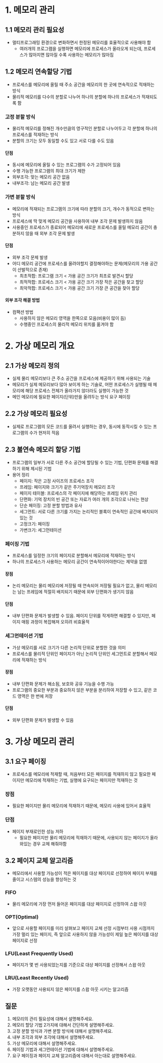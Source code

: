 # 1. 메모리 관리
  ## 1.1 메모리 관리 필요성
  - 멀티프로그래밍 환경으로 변화하면서 한정된 메모리를 효율적으로 사용해야 함
    - 여러개의 프로그램을 실행하면 메모리에 프로세스가 올라오게 되는데, 프로세스가 많아지면 많아질 수록 사용하는 메모리가 많아짐
  ## 1.2 메모리 연속할당 기법
  - 프로세스를 메모리에 올릴 때 주소 공간을 메모리의 한 곳에 연속적으로 적재하는 방식
  - 물리적 메모리를 다수의 분할로 나누어 하나의 분할에 하나의 프로세스가 적재되도록 함
  ### 고정 분할 방식
  - 물리적 메모리를 정해진 개수만큼의 영구적인 분할로 나누어두고 각 분할에 하나의 프로세스를 적재하는 방식
  - 분할의 크기는 모두 동일할 수도 있고 서로 다를 수도 있음
  #### 단점
  - 동시에 메모리에 올릴 수 있는 프로그램의 수가 고정되어 있음
  - 수행 가능한 프로그램의 최대 크기가 제한
  - 외부조각: 맞는 메모리 공간 없음
  - 내부조각: 남는 메모리 공간 발생

  ### 가변 분할 방식
  - 메모리에 적재되는 프로그램의 크기에 따라 분할의 크기, 개수가 동적으로 변하는 방식
  - 프로세스에 딱 맞게 메모리 공간을 사용하여 내부 조각 문제 발생하지 않음
  - 사용중인 프로세스가 종료되어 메모리에 새로운 프로세스를 올릴 메모리 공간이 충분하지 않을 때 외부 조각 문제 발생

  #### 단점
  - 외부 조각 문제 발생
  - 어디 메모리 공간에 프로세스를 올려야할지 결정해야하는 문제(메모리의 가용 공간이 산발적으로 존재)
    - 최초적합: 프로그램 크기 < 가용 공간 크기가 최초로 발견시 할당
    - 최적적합: 프로세스 크기 < 가용 공간 크기 가장 작은 공간을 찾고 할당
    - 최악적합: 프로세스 크기 < 가용 공간 크기 가장 큰 공간을 찾아 할당
  
  #### 외부 조각 해결 방법
  - 컴팩션 방법
    - 사용하지 않은 메모리 영역을 한쪽으로 모음(비용이 많이 듬)
    - 수행중인 프로세스의 물리적 메모리 위치를 옮겨야 함

# 2. 가상 메모리 개요
  ## 2.1 가상 메모리 정의
  - 실제 물리 메모리보다 큰 주소 공간을 프로세스에 제공하기 위해 사용되는 기술
  - 메모리가 실제 메모리보다 많아 보이게 하는 기술로, 어떤 프로세스가 실행될 때 메모리에 해당 프로세스 전체가 올라가지 않더라도 실행이 가능한 것
  - 메인 메모리에 필요한 페이지(단위)만을 올려두는 방식 요구 페이징

  ## 2.2 가상 메모리 필요성
  - 실제로 프로그램의 모든 코드를 올려서 실행하는 경우, 동시에 동작시킬 수 있는 프로그램의 수가 현저히 적음
  
  ## 2.3 불연속 메모리 할당 기법
  - 프로그램의 일부가 서로 다른 주소 공간에 할당될 수 있는 기법, 단편화 문제를 해결하기 위해 제시된 기법
  - 용어 정리
    - 페이지: 작은 고정 사이즈의 프로세스 조각
    - 프레임: 페이지와 크기가 같은 주기억장치 메모리 조각
    - 페이지 테이블: 프로세스의 각 페이지에 해당하는 프레임 위치 관리
    - 단편화: 기억 장치의 빈 공간 또는 자료가 여러 개의 조각으로 나뉘는 현상
    - 단순 페이징: 고정 분할 방법과 유사
    - 세그먼트: 서로 다른 크기를 가지는 논리적인 블록이 연속적인 공간에 배치되어 있는 것
    - 고정크기: 페이징
    - 가변크기: 세그먼테이션

  ### 페이징 기법
  - 프로세스를 일정한 크기의 페이지로 분할해서 메모리에 적재하는 방식
  - 하나의 프로세스가 사용하는 메모리 공간이 연속적이어야한다는 제약을 없앰
   
  #### 장점
  - 논리 메모리는 물리 메모리에 저장될 때 연속되어 저장될 필요가 없고, 물리 메모리는 남는 프레임에 적절히 배치되기 때문에 외부 단편화가 생기지 않음

  #### 단점
  - 내부 단편화 문제가 발생할 수 있음. 페이지 단위를 작게하면 해결할 수 있지만, 페이지 매핑 과정이 복잡해져 오히려 비효율적

  ### 세그먼테이션 기법
  - 가상 메모리를 서로 크기가 다른 논리적 단위로 분할한 것을 의미
  - 프로세스를 물리적 단위인 페이지가 아닌 논리적 단위인 세그먼트로 분할해서 메모리에 적재하는 방식

  #### 장점
  - 내부 단편화 문제가 해소됨, 보호와 공유 기능을 수행 가능
  - 프로그램의 중요한 부분과 중요하지 않은 부분을 분리하여 저장할 수 있고, 같은 코드 영역은 한 번에 저장
  #### 단점
  - 외부 단편화 문제가 발생할 수 있음

# 3. 가상 메모리 관리
  ## 3.1 요구 페이징
  - 프로세스를 메모리에 적재할 때, 처음부터 모든 페이지를 적재하지 않고 필요한 페이지만 메모리에 적재하는 기법, 실행에 요구되는 페이지만 적재하는 것

  ### 장점
  - 필요한 페이지만 물리 메모리에 적재하기 때문에, 메모리 사용에 있어서 효율적

  ### 단점
  - 페이지 부재로인한 성능 저하
    - 필요한 페이지만 물리 메모리에 적재하기 때문에, 사용되지 않는 페이지가 올라와있는 경우 교체 해줘야함

  ## 3.2 페이지 교체 알고리즘
  - 메모리에서 사용할 가능성이 적은 페이지를 대상 페이지로 선정하여 페이지 부재를 줄이고 시스템의 성능을 향상하는 것 

  ### FIFO
  - 물리 메모리에 가장 먼저 들어온 페이지를 대상 페이지로 선정하여 스왑 아웃

  ### OPT(Optimal)
  - 앞으로 사용할 페이지를 미리 살펴보고 페이지 교체 선정 시점부터 사용 시점까지 가장 멀리 있는 페이지, 즉 앞으로 사용하지 않을 가능성이 제일 높은 페이지를 대상 페이지로 선정

  ### LFU(Least Frequently Used)
  - 페이지가 몇 번 사용되었는지를 기준으로 대상 페이지를 선정해서 스왑 아웃

  ### LRU(Least Recently Used)
  - 가장 오랫동안 사용되지 않은 페이지를 스왑 아웃 시키는 알고리즘

## 질문
1. 메모리의 관리 필요성에 대해서 설명해주세요.
2. 메모리 할당 기법 2가지에 대해서 간단하게 설명해주세요.
3. 고정 분할 방식과 가변 분할 방식에 대해서 설명해주세요.
4. 내부 조각과 외부 조각에 대해서 설명해주세요.
5. 가상 메모리에 대해서 설명해주세요.
6. 페이징 기법과 세그먼테이션 기법에 대해서 설명해주세요.
7. 요구 페이징과 페이지 교체 알고리즘에 대해서 아는대로 설명해주세요.